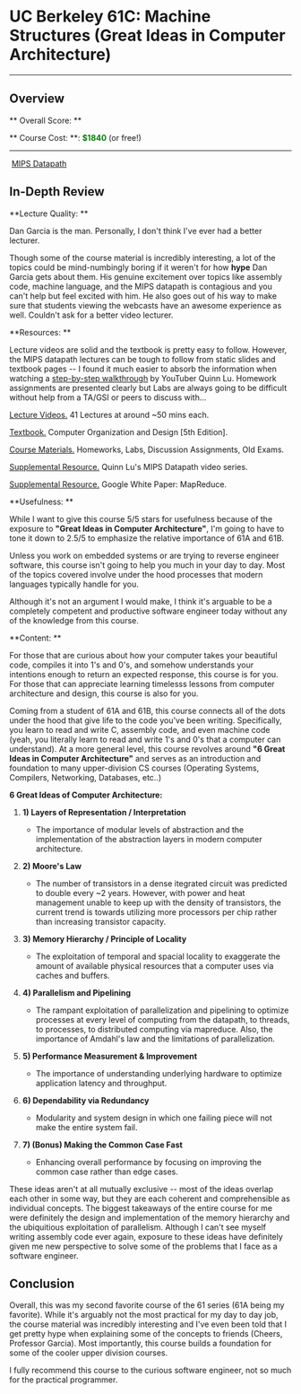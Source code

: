 UC Berkeley 61C: Machine Structures (Great Ideas in Computer Architecture)
===
---

Overview
---

** Overall Score: **
<span style="color: orange">
<i class="fa fa-star"></i>
<i class="fa fa-star"></i>
<i class="fa fa-star"></i>
<i class="fa fa-star"></i>
<i class="fa fa-star-o"></i>
</span>

** Course Cost: **: <span style="color: green; font-weight: bold">$1840</span> (or free!)

<hr>

<div class="imageWrapper">
  <img src="/images/MIPS_datapath_control.gif" alt="" />
  <a href="https://www.youtube.com/watch?v=xcJitmJdNAA" class="hoverText">MIPS Datapath</a>
</div>

<div class="imageWrapper">
</div>

In-Depth Review
---

**Lecture Quality: **
<span style="color: orange">
<i class="fa fa-star"></i>
<i class="fa fa-star"></i>
<i class="fa fa-star"></i>
<i class="fa fa-star"></i>
<i class="fa fa-star"></i>
</span>

Dan Garcia is the man. Personally, I don't think I've ever had a better lecturer.

Though some of the course material is incredibly interesting, a lot of the topics could be mind-numbingly boring if it weren't for how **hype** Dan Garcia gets about them. His genuine excitement over topics like assembly code, machine language, and the MIPS datapath is contagious and you can't help but feel excited with him. He also goes out of his way to make sure that students viewing the webcasts have an awesome experience as well. Couldn't ask for a better video lecturer.

**Resources: **
<span style="color: orange">
<i class="fa fa-star"></i>
<i class="fa fa-star"></i>
<i class="fa fa-star"></i>
<i class="fa fa-star"></i>
<i class="fa fa-star-o"></i>
</span>

Lecture videos are solid and the textbook is pretty easy to follow. However, the MIPS datapath lectures can be tough to follow from static slides and textbook pages -- I found it much easier to absorb the information when watching a <a href="https://www.youtube.com/channel/UCVu4ukOL3_j1PNZ2DLbVIZw">step-by-step walkthrough</a> by YouTuber Quinn Lu. Homework assignments are presented clearly but Labs are always going to be difficult without help from a TA/GSI or peers to discuss with...

<a href="https://www.youtube.com/watch?v=flQuXQQaYE8&list=PL-XXv-cvA_iDHtKXLFJbDG-i6L9oDr5X9&index=1">Lecture Videos.</a> 41 Lectures at around ~50 mins each.

<a href="http://www.amazon.com/Computer-Organization-Design-Fifth-Architecture/dp/0124077269/">Textbook.</a> Computer Organization and Design [5th Edition].

<a href="http://inst.eecs.berkeley.edu/~cs61c/fa14/">Course Materials.</a> Homeworks, Labs, Discussion Assignments, Old Exams.

<a href="https://www.youtube.com/watch?v=fStN4Mc2yKU&index=1&list=PLPXsMt57rLthe1kihStAdRgGdj3IZ7WHe">Supplemental Resource.</a> Quinn Lu's MIPS Datapath video series.

<a href="http://research.google.com/archive/mapreduce.html">Supplemental Resource.</a> Google White Paper: MapReduce.

**Usefulness: **
<span style="color: orange">
<i class="fa fa-star"></i>
<i class="fa fa-star"></i>
<i class="fa fa-star-half-full"></i>
<i class="fa fa-star-o"></i>
<i class="fa fa-star-o"></i>
</span>

While I want to give this course 5/5 stars for usefulness because of the exposure to **"Great Ideas in Computer Architecture"**, I'm going to have to tone it down to 2.5/5 to emphasize the relative importance of 61A and 61B.

Unless you work on embedded systems or are trying to reverse engineer software, this course isn't going to help you much in your day to day. Most of the topics covered involve under the hood processes that modern languages typically handle for you. 

Although it's not an argument I would make, I think it's arguable to be a completely competent and productive software engineer today without any of the knowledge from this course.

**Content: **
<span style="color: orange">
<i class="fa fa-star"></i>
<i class="fa fa-star"></i>
<i class="fa fa-star"></i>
<i class="fa fa-star"></i>
<i class="fa fa-star"></i>
</span>

For those that are curious about how your computer takes your beautiful code, compiles it into 1's and 0's, and somehow understands your intentions enough to return an expected response, this course is for you. For those that can appreciate learning timelesss lessons from computer architecture and design, this course is also for you.

Coming from a student of 61A and 61B, this course connects all of the dots under the hood that give life to the code you've been writing. Specifically, you learn to read and write C, assembly code, and even machine code (yeah, you literally learn to read and write 1's and 0's that a computer can understand). At a more general level, this course revolves around **"6 Great Ideas in Computer Architecture"** and serves as an introduction and foundation to many upper-division CS courses (Operating Systems, Compilers, Networking, Databases, etc..)

**6 Great Ideas of Computer Architecture:**

1.  **1) Layers of Representation / Interpretation**
    -  The importance of modular levels of abstraction and the implementation of the abstraction layers in modern computer architecture.

2.  **2) Moore's Law**
    -  The number of transistors in a dense itegrated circuit was predicted to double every ~2 years. However, with power and heat management unable to keep up with the density of transistors, the current trend is towards utilizing more processors per chip rather than increasing transistor capacity.

3.  **3) Memory Hierarchy / Principle of Locality**
    - The exploitation of temporal and spacial locality to exaggerate the amount of available physical resources that a computer uses via caches and buffers.

4.  **4) Parallelism and Pipelining**
    - The rampant exploitation of parallelization and pipelining to optimize processes at every level of computing from the datapath, to threads, to processes, to distributed computing via mapreduce. Also, the importance of Amdahl's law and the limitations of parallelization.

5.  **5) Performance Measurement & Improvement**
    - The importance of understanding underlying hardware to optimize application latency and throughput.

6.  **6) Dependability via Redundancy**
    - Modularity and system design in which one failing piece will not make the entire system fail.

7.  **7) (Bonus) Making the Common Case Fast**
    - Enhancing overall performance by focusing on improving the common case rather than edge cases.

These ideas aren't at all mutually exclusive -- most of the ideas overlap each other in some way, but they are each coherent and comprehensible as individual concepts. The biggest takeaways of the entire course for me were definitely the design and implementation of the memory hierarchy and the ubiquitious exploitation of parallelism. Although I can't see myself writing assembly code ever again, exposure to these ideas have definitely given me new perspective to solve some of the problems that I face as a software engineer. 

**Conclusion**
---
Overall, this was my second favorite course of the 61 series (61A being my favorite). While it's arguably not the most practical for my day to day job, the course material was incredibly interesting and I've even been told that I get pretty hype when explaining some of the concepts to friends (Cheers, Professor Garcia). Most importantly, this course builds a foundation for some of the cooler upper division courses.

I fully recommend this course to the curious software engineer, not so much for the practical programmer.
